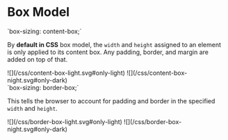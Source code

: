 # Box Model

<style>
.md-logo img {
  content: url('/css/css.svg');
}

:root [data-md-color-scheme=slate] .md-logo img  {
  content: url('/css/css.svg');
}
</style>



<div class="grid" markdown>

<div markdown>
`box-sizing: content-box;` 

By **default in CSS** box model, the `width` and `height` assigned to an element is only applied to its content box. Any padding, border, and margin are added on top of that.
</div>

<div markdown>
![](/css/content-box-light.svg#only-light)
![](/css/content-box-night.svg#only-dark)
</div>

<div markdown>
`box-sizing: border-box;`

This tells the browser to account for padding and border in the specified `width` and `height`. 
</div>

<div markdown>
![](/css/border-box-light.svg#only-light)
![](/css/border-box-night.svg#only-dark)
</div>

</div>